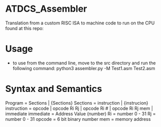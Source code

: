 # ATDCS_Assembler
 Translation from a custom RISC ISA to machine code to run on the CPU found at this repo:

# Usage
- to use from the command line, move to the src directory and run the following command: python3 assembler.py -M Test1.asm Test2.asm



# Syntax and Semantics
 Program = Sections | {Sections}
 Sections = instruction | {instrucion}
 instruction = opcode | opcode Ri Rj | opcode Ri # | opcode Ri Rj mem | immediate
 immediate = Address Value (number)
 Ri = number 0 - 31
 Rj = number 0 - 31
 opcode = 6 bit binary number
 mem = memory address